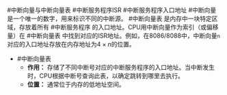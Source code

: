 #中断向量与中断向量表 #中断服务程序ISR #中断服务程序入口地址
#中断向量 是一个唯一的数字，用来标识不同的中断源。 #中断向量表 是内存中一块特定区域，存放着所有 #中断服务程序 的入口地址。CPU用中断向量作为索引（或偏移量）在 #中断向量表 中找到对应的ISR地址。例如，在8086/8088中，中断向量`n`对应的入口地址存放在内存地址为$4 \times n$的位置。

- #中断向量表  
	*   **作用：** 存储了不同中断号对应的中断服务程序的入口地址。当中断发生时，CPU根据中断号查询此表，以确定跳转到哪里去执行。
    *   **位置：** 通常位于内存的低地址空间。